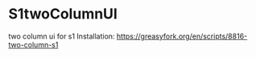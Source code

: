 # S1twoColumnUI
two column ui for s1
Installation: https://greasyfork.org/en/scripts/8816-two-column-s1
